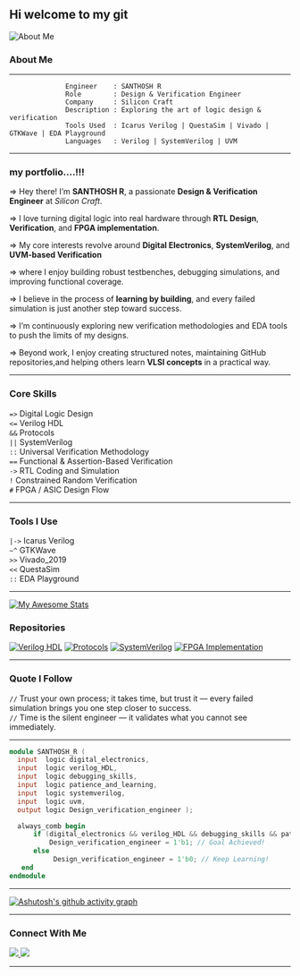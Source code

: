 ## Hi welcome to my git
![About Me](./assets/san.gif)


### **About Me**
------------------------------------------------------------------------------------------------------
                  Engineer    : SANTHOSH R
                  Role        : Design & Verification Engineer
                  Company     : Silicon Craft
                  Description : Exploring the art of logic design & verification
                  Tools Used  : Icarus Verilog | QuestaSim | Vivado | GTKWave | EDA Playground
                  Languages   : Verilog | SystemVerilog | UVM
------------------------------------------------------------------------------------------------------
### my portfolio....!!!
=> Hey there! I’m **SANTHOSH R**, a passionate **Design & Verification Engineer** at *Silicon Craft*.  

=> I love turning digital logic into real hardware through **RTL Design**, **Verification**, and **FPGA implementation**.

=> My core interests revolve around **Digital Electronics**, **SystemVerilog**, and **UVM-based Verification**

=> where I enjoy building robust testbenches, debugging simulations, and improving functional coverage.

=> I believe in the process of **learning by building**, and every failed simulation is just another step toward success.

=> I’m continuously exploring new verification methodologies and EDA tools to push the limits of my designs.

=> Beyond work, I enjoy creating structured notes, maintaining GitHub repositories,and helping others learn **VLSI concepts** in a practical way.

---

### **Core Skills**

`=>` Digital Logic Design  
`<=` Verilog HDL  
`&&` Protocols  
`||` SystemVerilog  
`::` Universal Verification Methodology  
`==` Functional & Assertion-Based Verification  
`->` RTL Coding and Simulation  
`!` Constrained Random Verification  
`#` FPGA / ASIC Design Flow  

---

### **Tools I Use**

`|->` Icarus Verilog  
`~^` GTKWave  
`>>` Vivado_2019  
`<<` QuestaSim  
`::` EDA Playground  

---

[![My Awesome Stats](https://awesome-github-stats.azurewebsites.net/user-stats/ravisaanthosh?cardType=level&theme=midnight-purple&preferLogin=false)](https://git.io/awesome-stats-card)

 ### **Repositories**

[![Verilog HDL](https://img.shields.io/badge/Verilog_HDL-blue?style=for-the-badge&logo=github)](https://github.com/ravisaanthosh/VERILOG)
[![Protocols](https://img.shields.io/badge/Protocols-green?style=for-the-badge&logo=github)](https://github.com/ravisaanthosh/PROTOCOLS)
[![SystemVerilog](https://img.shields.io/badge/SystemVerilog-red?style=for-the-badge&logo=github)](https://github.com/ravisaanthosh/SYSTEM-VERILOG)
[![FPGA Implementation](https://img.shields.io/badge/FPGA_Implementation-orange?style=for-the-badge&logo=github)](https://github.com/ravisaanthosh/FPGA-IMPLEMENTATION)

---


### **Quote I Follow**

`//` Trust your own process; it takes time, but trust it — every failed simulation brings you one step closer to success.  
`//` Time is the silent engineer — it validates what you cannot see immediately.

---

  ```verilog
  module SANTHOSH_R (
    input  logic digital_electronics,
    input  logic verilog_HDL,
    input  logic debugging_skills,
    input  logic patience_and_learning,
    input  logic systemverilog,
    input  logic uvm,
    output logic Design_verification_engineer );

    always_comb begin
        if (digital_electronics && verilog_HDL && debugging_skills && patience_and_learning && systemverilog && uvm)
            Design_verification_engineer = 1'b1; // Goal Achieved!
        else
             Design_verification_engineer = 1'b0; // Keep Learning!
     end
  endmodule
```
---




[![Ashutosh's github activity graph](https://github-readme-activity-graph.vercel.app/graph?username=ravisaanthosh&bg_color=0d1117&color=eff2f5&line=a31eeb&point=f4f5f6&area=true&hide_border=true)](https://github.com/ashutosh00710/github-readme-activity-graph)

---

### **Connect With Me**
<a href="mailto:ravisanthosh0662@gmail.com" target="_blank"> <img src="https://img.shields.io/badge/Gmail-D14836?style=for-the-badge&logo=gmail&logoColor=white" /> </a> <a href="https://www.linkedin.com/in/santhosh-r-918923209/" target="_blank"> <img src="https://img.shields.io/badge/LinkedIn-0A66C2?style=for-the-badge&logo=linkedin&logoColor=white" /> </a>

---

